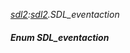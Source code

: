 _[sdl2](../../modules/sdl2/sdl2-module.md):[sdl2](../../modules/sdl2/sdl2-module.md).SDL\_eventaction_
##### Enum SDL\_eventaction
